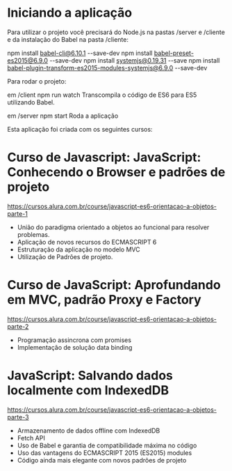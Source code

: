 # Iniciando a aplicação

Para utilizar o projeto você precisará do Node.js na pastas /server e /cliente e da instalação do Babel na pasta /cliente:

npm install babel-cli@6.10.1 --save-dev
npm install babel-preset-es2015@6.9.0 --save-dev
npm install systemjs@0.19.31 --save
npm install babel-plugin-transform-es2015-modules-systemjs@6.9.0 --save-dev

Para rodar o projeto:

em /client
npm run watch
Transcompila o código de ES6 para ES5 utilizando Babel.

em /server
npm start
Roda a aplicação

Esta aplicação foi criada com os seguintes cursos:

# Curso de Javascript: JavaScript: Conhecendo o Browser e padrões de projeto
https://cursos.alura.com.br/course/javascript-es6-orientacao-a-objetos-parte-1

- União do paradigma orientado a objetos ao funcional para resolver problemas.
- Aplicação de novos recursos do ECMASCRIPT 6
- Estruturação da aplicação no modelo MVC
- Utilização de Padrões de projeto.

# Curso de JavaScript: Aprofundando em MVC, padrão Proxy e Factory
https://cursos.alura.com.br/course/javascript-es6-orientacao-a-objetos-parte-2

- Programação assincrona com promises
- Implementação de solução data binding

# JavaScript: Salvando dados localmente com IndexedDB
https://cursos.alura.com.br/course/javascript-es6-orientacao-a-objetos-parte-3

 - Armazenamento de dados offline com IndexedDB
 - Fetch API
 - Uso de Babel e garantia de compatibilidade máxima no código
 - Uso das vantagens do ECMASCRIPT 2015 (ES2015) modules
 - Código ainda mais elegante com novos padrões de projeto
